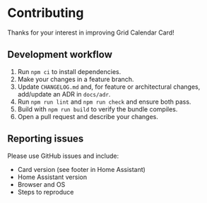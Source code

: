 # Contributing

Thanks for your interest in improving Grid Calendar Card!

## Development workflow
1. Run `npm ci` to install dependencies.
2. Make your changes in a feature branch.
3. Update `CHANGELOG.md` and, for feature or architectural changes, add/update an ADR in `docs/adr`.
4. Run `npm run lint` and `npm run check` and ensure both pass.
5. Build with `npm run build` to verify the bundle compiles.
6. Open a pull request and describe your changes.

## Reporting issues
Please use GitHub issues and include:
- Card version (see footer in Home Assistant)
- Home Assistant version
- Browser and OS
- Steps to reproduce


